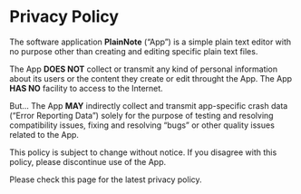 # Privacy Policy

The software application **PlainNote** (“App”) is a simple plain text editor with no purpose other than creating and editing specific plain text files.

The App __DOES NOT__ collect or transmit any kind of personal information about its users or the content they create or edit throught the App. The App __HAS NO__ facility to access to the Internet.

But... The App __MAY__ indirectly collect and transmit app-specific crash data (“Error Reporting Data”) solely for the purpose of testing and resolving compatibility issues, fixing and resolving “bugs” or other quality issues related to the App.

This policy is subject to change without notice. If you disagree with this policy, please discontinue use of the App.

Please check this page for the latest privacy policy.
